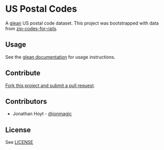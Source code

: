 # US Postal Codes

A [glean](https://github.com/glean/glean) US postal code dataset. This project was bootstrapped with data from [zip-codes-for-rails](https://github.com/superjustin/zip-codes-for-rails).

## Usage

See the [glean documentation](https://github.com/glean/glean#command-line) for usage instructions.

## Contribute

[Fork this project and submit a pull request](http://guides.github.com/overviews/forking/).

## Contributors

* Jonathan Hoyt - [@jonmagic](https://github.com/jonmagic)

## License

See [LICENSE](https://github.com/jonmagic/us-zip-codes/blob/master/LICENSE)

